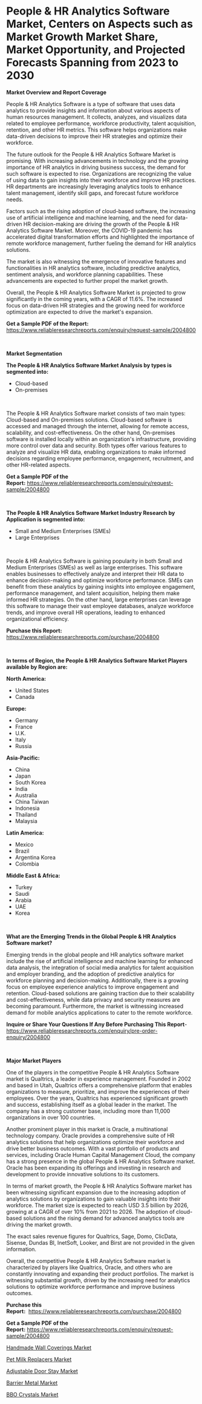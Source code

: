 <p><h1>People & HR Analytics Software Market, Centers on Aspects such as Market Growth Market Share, Market Opportunity, and Projected Forecasts Spanning from 2023 to 2030</h1></p><p><strong>Market Overview and Report Coverage</strong></p>
<p><p>People & HR Analytics Software is a type of software that uses data analytics to provide insights and information about various aspects of human resources management. It collects, analyzes, and visualizes data related to employee performance, workforce productivity, talent acquisition, retention, and other HR metrics. This software helps organizations make data-driven decisions to improve their HR strategies and optimize their workforce.</p><p>The future outlook for the People & HR Analytics Software Market is promising. With increasing advancements in technology and the growing importance of HR analytics in driving business success, the demand for such software is expected to rise. Organizations are recognizing the value of using data to gain insights into their workforce and improve HR practices. HR departments are increasingly leveraging analytics tools to enhance talent management, identify skill gaps, and forecast future workforce needs.</p><p>Factors such as the rising adoption of cloud-based software, the increasing use of artificial intelligence and machine learning, and the need for data-driven HR decision-making are driving the growth of the People & HR Analytics Software Market. Moreover, the COVID-19 pandemic has accelerated digital transformation efforts and highlighted the importance of remote workforce management, further fueling the demand for HR analytics solutions.</p><p>The market is also witnessing the emergence of innovative features and functionalities in HR analytics software, including predictive analytics, sentiment analysis, and workforce planning capabilities. These advancements are expected to further propel the market growth.</p><p>Overall, the People & HR Analytics Software Market is projected to grow significantly in the coming years, with a CAGR of 11.6%. The increased focus on data-driven HR strategies and the growing need for workforce optimization are expected to drive the market's expansion.</p></p>
<p><strong>Get a Sample PDF of the Report:</strong> <a href="https://www.reliableresearchreports.com/enquiry/request-sample/2004800">https://www.reliableresearchreports.com/enquiry/request-sample/2004800</a></p>
<p>&nbsp;</p>
<p><strong>Market Segmentation</strong></p>
<p><strong>The People & HR Analytics Software Market Analysis by types is segmented into:</strong></p>
<p><ul><li>Cloud-based</li><li>On-premises</li></ul></p>
<p>&nbsp;</p>
<p><p>The People & HR Analytics Software market consists of two main types: Cloud-based and On-premises solutions. Cloud-based software is accessed and managed through the internet, allowing for remote access, scalability, and cost-effectiveness. On the other hand, On-premises software is installed locally within an organization's infrastructure, providing more control over data and security. Both types offer various features to analyze and visualize HR data, enabling organizations to make informed decisions regarding employee performance, engagement, recruitment, and other HR-related aspects.</p></p>
<p><strong>Get a Sample PDF of the Report:</strong>&nbsp;<a href="https://www.reliableresearchreports.com/enquiry/request-sample/2004800">https://www.reliableresearchreports.com/enquiry/request-sample/2004800</a></p>
<p>&nbsp;</p>
<p><strong>The People & HR Analytics Software Market Industry Research by Application is segmented into:</strong></p>
<p><ul><li>Small and Medium Enterprises (SMEs)</li><li>Large Enterprises</li></ul></p>
<p>&nbsp;</p>
<p><p>People & HR Analytics Software is gaining popularity in both Small and Medium Enterprises (SMEs) as well as large enterprises. This software enables businesses to effectively analyze and interpret their HR data to enhance decision-making and optimize workforce performance. SMEs can benefit from these analytics by gaining insights into employee engagement, performance management, and talent acquisition, helping them make informed HR strategies. On the other hand, large enterprises can leverage this software to manage their vast employee databases, analyze workforce trends, and improve overall HR operations, leading to enhanced organizational efficiency.</p></p>
<p><strong>Purchase this Report:</strong>&nbsp; <a href="https://www.reliableresearchreports.com/purchase/2004800">https://www.reliableresearchreports.com/purchase/2004800</a></p>
<p>&nbsp;</p>
<p><strong>In terms of Region, the People & HR Analytics Software Market Players available by Region are:</strong></p>
<p>
    <p> <strong> North America: </strong>
        <ul>
            <li>United States</li>
            <li>Canada</li>
        </ul>
        </p> 
    <p> <strong> Europe: </strong>
        <ul>
            <li>Germany</li>
            <li>France</li>
            <li>U.K.</li>
            <li>Italy</li>
            <li>Russia</li>
        </ul>
        </p> 
    <p> <strong> Asia-Pacific: </strong>
        <ul>
            <li>China</li>
            <li>Japan</li>
            <li>South Korea</li>
            <li>India</li>
            <li>Australia</li>
            <li>China Taiwan</li>
            <li>Indonesia</li>
            <li>Thailand</li>
            <li>Malaysia</li>
        </ul>
        </p> 
    <p> <strong> Latin America: </strong>
        <ul>
            <li>Mexico</li>
            <li>Brazil</li>
            <li>Argentina Korea</li>
            <li>Colombia</li>
        </ul>
        </p> 
    <p> <strong> Middle East & Africa: </strong>
        <ul>
            <li>Turkey</li>
            <li>Saudi</li>
            <li>Arabia</li>
            <li>UAE</li>
            <li>Korea</li>
        </ul>
    </p>
    </p>
<p>&nbsp;</p>
<p><strong>What are the Emerging Trends in the Global People & HR Analytics Software market?</strong></p>
<p><p>Emerging trends in the global people and HR analytics software market include the rise of artificial intelligence and machine learning for enhanced data analysis, the integration of social media analytics for talent acquisition and employer branding, and the adoption of predictive analytics for workforce planning and decision-making. Additionally, there is a growing focus on employee experience analytics to improve engagement and retention. Cloud-based solutions are gaining traction due to their scalability and cost-effectiveness, while data privacy and security measures are becoming paramount. Furthermore, the market is witnessing increased demand for mobile analytics applications to cater to the remote workforce.</p></p>
<p><strong>Inquire or Share Your Questions If Any Before Purchasing This Report</strong>- <a href="https://www.reliableresearchreports.com/enquiry/pre-order-enquiry/2004800">https://www.reliableresearchreports.com/enquiry/pre-order-enquiry/2004800</a></p>
<p>&nbsp;</p>
<p><strong>Major Market Players</strong></p>
<p><p>One of the players in the competitive People & HR Analytics Software market is Qualtrics, a leader in experience management. Founded in 2002 and based in Utah, Qualtrics offers a comprehensive platform that enables organizations to measure, prioritize, and improve the experiences of their employees. Over the years, Qualtrics has experienced significant growth and success, establishing itself as a global leader in the market. The company has a strong customer base, including more than 11,000 organizations in over 100 countries.</p><p>Another prominent player in this market is Oracle, a multinational technology company. Oracle provides a comprehensive suite of HR analytics solutions that help organizations optimize their workforce and drive better business outcomes. With a vast portfolio of products and services, including Oracle Human Capital Management Cloud, the company has a strong presence in the global People & HR Analytics Software market. Oracle has been expanding its offerings and investing in research and development to provide innovative solutions to its customers.</p><p>In terms of market growth, the People & HR Analytics Software market has been witnessing significant expansion due to the increasing adoption of analytics solutions by organizations to gain valuable insights into their workforce. The market size is expected to reach USD 3.5 billion by 2026, growing at a CAGR of over 10% from 2021 to 2026. The adoption of cloud-based solutions and the rising demand for advanced analytics tools are driving the market growth.</p><p>The exact sales revenue figures for Qualtrics, Sage, Domo, ClicData, Sisense, Dundas BI, InetSoft, Looker, and Birst are not provided in the given information.</p><p>Overall, the competitive People & HR Analytics Software market is characterized by players like Qualtrics, Oracle, and others who are constantly innovating and expanding their product portfolios. The market is witnessing substantial growth, driven by the increasing need for analytics solutions to optimize workforce performance and improve business outcomes.</p></p>
<p><strong>Purchase this Report:</strong>&nbsp;&nbsp;<a href="https://www.reliableresearchreports.com/purchase/2004800">https://www.reliableresearchreports.com/purchase/2004800</a></p>
<p></p>
<p><strong>Get a Sample PDF of the Report:</strong>&nbsp;<a href="https://www.reliableresearchreports.com/enquiry/request-sample/2004800">https://www.reliableresearchreports.com/enquiry/request-sample/2004800</a></p>
<p><p><a href="https://www.linkedin.com/pulse/handmade-wall-coverings-market-insights-players-forecast-0gpuc/">Handmade Wall Coverings Market</a></p><p><a href="https://www.linkedin.com/pulse/pet-milk-replacers-market-share-amp-new-trends-analysis-esntc/">Pet Milk Replacers Market</a></p><p><a href="https://www.linkedin.com/pulse/adjustable-door-stay-market-challenges-opportunities-growth-zj5xc/">Adjustable Door Stay Market</a></p><p><a href="https://medium.com/@hotspotelectronicsstore/barrier-metal-market-share-evolution-and-market-growth-trends-2023-2030-63d194e28360">Barrier Metal Market</a></p><p><a href="https://medium.com/@hotspotvendor/bbo-crystals-market-competitive-analysis-market-trends-and-forecast-to-2030-3c2ecc3af83c">BBO Crystals Market</a></p></p>
